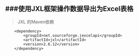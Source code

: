 ###使用JXL框架操作数据导出为Excel表格
--
 
 >JXL 的Maven依赖

``` 
    <dependency>
        <groupId>net.sourceforge.jexcelapi</groupId>
        <artifactId>jxl</artifactId>
        <version>2.6.12</version>
    </dependency>
```